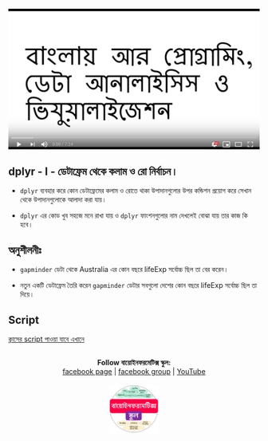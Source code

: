 [![Everything Is AWESOME](../files/youtube.png)](https://youtu.be/dS4MqPqZ9ak "Everything Is AWESOME")

## dplyr - I - ডেটাফ্রেম থেকে কলাম ও রো নির্বাচন। 

- `dplyr` ব্যবহার করে কোন ডেটাফ্রেমের কলাম ও রোতে থাকা উপাদানগুলোর উপর কন্ডিশন প্রয়োগ করে সেখান থেকে উপাদানগুলোকে আলাদা করা যায়। 

- `dplyr` এর কোড খুব সহজে মনে রাখা যায় ও `dplyr` ফাংশনগুলোর নাম দেখলেই বোঝা যায় তার কাজ কি হবে। 


## অনুশীলনীঃ 

- `gapminder` ডেটা থেকে Australia এর কোন বছরে lifeExp সর্বোচ্চ ছিল তা বের করেন। 

- নতুন একটি ডেটাফ্রেম তৈরি করেন `gapminder` ডেটার সবগুলো দেশের কোন বছরে lifeExp সর্বোচ্চ ছিল তা দিয়ে। 


## Script

[ক্লাসের script পাওয়া যাবে এখানে](https://github.com/Rashedul/R-Tutorials/blob/master/scripts/Lec-07.R) 


## 

##


<p align="center">
  <b>Follow বায়োইনফরমেটিক্স স্কুল:</b><br>
  <a href="https://www.facebook.com/%E0%A6%AC%E0%A6%BE%E0%A6%AF%E0%A6%BC%E0%A7%8B%E0%A6%87%E0%A6%A8%E0%A6%AB%E0%A6%B0%E0%A6%AE%E0%A7%87%E0%A6%9F%E0%A6%BF%E0%A6%95%E0%A7%8D%E0%A6%B8-%E0%A6%B8%E0%A7%8D%E0%A6%95%E0%A7%81%E0%A6%B2-575599666193690/">facebook page</a> |
  <a href="https://www.facebook.com/groups/390262838074549/">facebook group</a> |
  <a href="https://www.youtube.com/channel/UCm-8CdrvGi2SjLEOUSCztIg?view_as=subscriber">YouTube</a>
  <br><br>
  <img src="../files/logo.png" height="100" width="100">
</p>